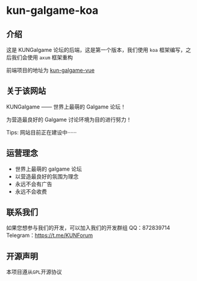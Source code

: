 # kun-galgame-koa



## 介绍

这是 KUNGalgame 论坛的后端，这是第一个版本，我们使用 `koa` 框架编写，之后我们会使用 `axum` 框架重构

前端项目的地址为 [kun-galgame-vue](https://github.com/KUN1007/kun-galgame-vue)



## 关于该网站

KUNGalgame —— 世界上最萌的 Galgame 论坛！

为营造最良好的 Galgame 讨论环境为目的进行努力！

Tips: 网站目前正在建设中······



## 运营理念

- 世界上最萌的 galgame 论坛
- 以营造最良好的氛围为理念
- 永远不会有广告
- 永远不会收费


## 联系我们
如果您想参与我们的开发，可以加入我们的开发群组
 QQ：872839714
Telegram：https://t.me/KUNForum


## 开源声明

本项目遵从`GPL`开源协议
